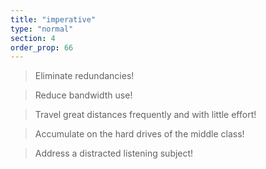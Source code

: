 ```yaml
---
title: "imperative"
type: "normal"
section: 4
order_prop: 66
---
```


> Eliminate redundancies! 

> Reduce bandwidth use! 

> Travel great distances frequently and with little effort!

> Accumulate on the hard drives of the middle class!

> Address a distracted listening subject! 

